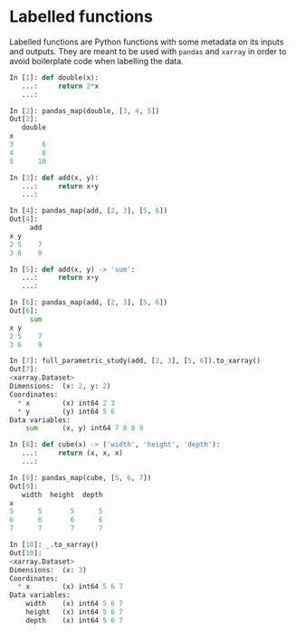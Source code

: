 # Labelled functions

Labelled functions are Python functions with some metadata on its inputs and
outputs. They are meant to be used with `pandas` and `xarray` in order to avoid
boilerplate code when labelling the data.

```python
In [1]: def double(x):
   ...:     return 2*x
   ...:

In [2]: pandas_map(double, [3, 4, 5])
Out[2]:
   double
x
3       6
4       8
5      10

In [3]: def add(x, y):
   ...:     return x+y
   ...:

In [4]: pandas_map(add, [2, 3], [5, 6])
Out[4]:
     add
x y
2 5    7
3 6    9

In [5]: def add(x, y) -> 'sum':
   ...:     return x+y
   ...:

In [6]: pandas_map(add, [2, 3], [5, 6])
Out[6]:
     sum
x y
2 5    7
3 6    9

In [7]: full_parametric_study(add, [2, 3], [5, 6]).to_xarray()
Out[7]:
<xarray.Dataset>
Dimensions:  (x: 2, y: 2)
Coordinates:
  * x        (x) int64 2 3
  * y        (y) int64 5 6
Data variables:
    sum      (x, y) int64 7 8 8 9

In [8]: def cube(x) -> ('width', 'height', 'depth'):
   ...:     return (x, x, x)
   ...:

In [9]: pandas_map(cube, [5, 6, 7])
Out[9]:
   width  height  depth
x
5      5       5      5
6      6       6      6
7      7       7      7

In [10]: _.to_xarray()
Out[10]:
<xarray.Dataset>
Dimensions:  (x: 3)
Coordinates:
  * x        (x) int64 5 6 7
Data variables:
    width    (x) int64 5 6 7
    height   (x) int64 5 6 7
    depth    (x) int64 5 6 7
```
